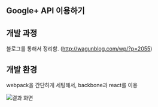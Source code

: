 ## Google+ API 이용하기

## 개발 과정

블로그를 통해서 정리함. (http://wagunblog.com/wp/?p=2055)

## 개발 환경

webpack을 간단하게 세팅해서, backbone과 react를 이용

![결과 화면](http://wagunblog.com/wp/wp-content/uploads/2016/05/sample.png)
